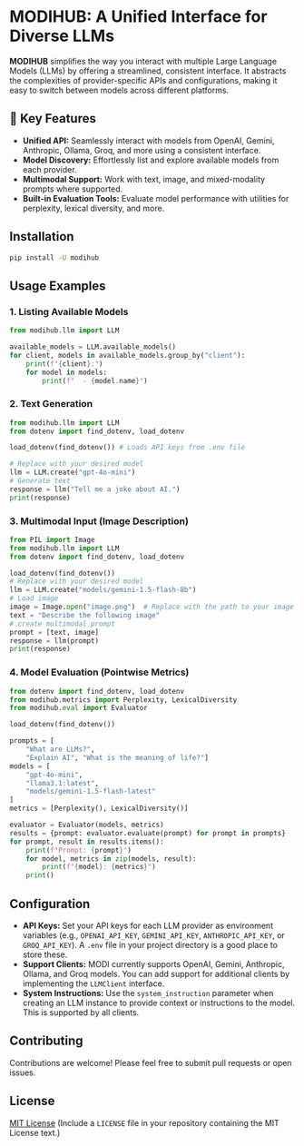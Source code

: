 # MODIHUB: A Unified Interface for Diverse LLMs

**MODIHUB** simplifies the way you interact with multiple Large Language Models (LLMs) by offering a streamlined, consistent interface. It abstracts the complexities of provider-specific APIs and configurations, making it easy to switch between models across different platforms.

## 🔑 Key Features

- **Unified API:** Seamlessly interact with models from OpenAI, Gemini, Anthropic, Ollama, Groq, and more using a consistent interface.
- **Model Discovery:** Effortlessly list and explore available models from each provider.
- **Multimodal Support:** Work with text, image, and mixed-modality prompts where supported.
- **Built-in Evaluation Tools:** Evaluate model performance with utilities for perplexity, lexical diversity, and more.

## Installation

```bash
pip install -U modihub
```

## Usage Examples

### 1. Listing Available Models

```python
from modihub.llm import LLM

available_models = LLM.available_models()
for client, models in available_models.group_by("client"):
    print(f"{client}:")
    for model in models:
        print(f"  - {model.name}")
```

### 2. Text Generation

```python
from modihub.llm import LLM
from dotenv import find_dotenv, load_dotenv

load_dotenv(find_dotenv()) # Loads API keys from .env file

# Replace with your desired model
llm = LLM.create("gpt-4o-mini")
# Generate text
response = llm("Tell me a joke about AI.")
print(response)
```

### 3. Multimodal Input (Image Description)

```python
from PIL import Image
from modihub.llm import LLM
from dotenv import find_dotenv, load_dotenv

load_dotenv(find_dotenv())
# Replace with your desired model
llm = LLM.create("models/gemini-1.5-flash-8b")
# Load image
image = Image.open("image.png")  # Replace with the path to your image
text = "Describe the following image"
# create multimodal prompt
prompt = [text, image]
response = llm(prompt)
print(response)
```

### 4. Model Evaluation (Pointwise Metrics)

```python
from dotenv import find_dotenv, load_dotenv
from modihub.metrics import Perplexity, LexicalDiversity
from modihub.eval import Evaluator

load_dotenv(find_dotenv())

prompts = [
    "What are LLMs?",
    "Explain AI", "What is the meaning of life?"]
models = [
    "gpt-4o-mini",
    "llama3.1:latest",
    "models/gemini-1.5-flash-latest"
]
metrics = [Perplexity(), LexicalDiversity()]

evaluator = Evaluator(models, metrics)
results = {prompt: evaluator.evaluate(prompt) for prompt in prompts}
for prompt, result in results.items():
    print(f"Prompt: {prompt}")
    for model, metrics in zip(models, result):
        print(f"{model}: {metrics}")
    print()
```

## Configuration

*   **API Keys:** Set your API keys for each LLM provider as environment variables (e.g., `OPENAI_API_KEY`, `GEMINI_API_KEY`, `ANTHROPIC_API_KEY`, or `GROQ_API_KEY`).  A `.env` file in your project directory is a good place to store these.
*   **Support Clients:** MODI currently supports OpenAI, Gemini, Anthropic, Ollama, and Groq models.  You can add support for additional clients by implementing the `LLMClient` interface.
*   **System Instructions:**  Use the `system_instruction` parameter when creating an LLM instance to provide context or instructions to the model.  This is supported by all clients.

## Contributing

Contributions are welcome! Please feel free to submit pull requests or open issues.

## License

[MIT License](LICENSE)  (Include a `LICENSE` file in your repository containing the MIT License text.)

